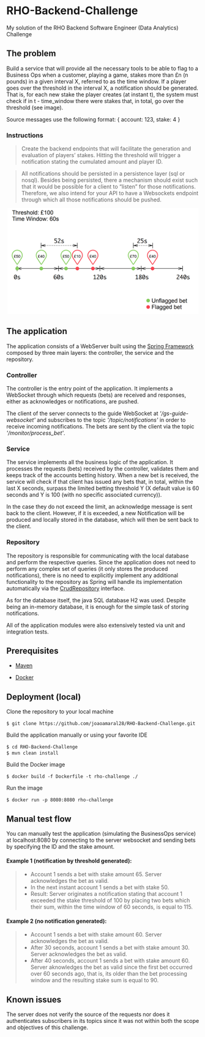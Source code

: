 # RHO-Backend-Challenge
My solution of the RHO Backend Software Engineer (Data Analytics) Challenge

## The problem

Build a service that will provide all the necessary tools to be able to flag to a Business Ops
when a customer, playing a game, stakes more than £n (n pounds) in a given interval X, referred to as the time window.
If a player goes over the threshold in the interval X, a notification should be
generated. That is, for each new stake the player creates (at instant t), the system must check if in t -
time_window there were stakes that, in total, go over the threshold (see image).

Source messages use the following format: { account: 123, stake: 4 } 

### Instructions

> Create the backend endpoints that will facilitate the generation and evaluation of players’ stakes.
> Hitting the threshold will trigger a notification stating the cumulated amount and player ID.

> All notifications should be persisted in a persistence layer (sql or nosql). Besides being persisted, there a
> mechanism should exist such that it would be possible for a client to “listen” for those notifications.
> Therefore, we also intend for your API to have a Websockets endpoint through which all those notifications
> should be pushed.

<p align="center">
<img src="https://github.com/joaoamaral28/RHO-Backend-Challenge/blob/master/problem.png" width=500px>
</p>

## The application

The application consists of a WebServer built using the [Spring Framework](https://spring.io/projects/spring-framework) composed by three main layers: the controller, the service and the repository. 

### Controller
The controller is the entry point of the application. It implements a WebSocket through which requests (bets) are received and responses, either as acknowledges or notifications, are pushed. 

The client of the server connects to the guide WebSocket at *'/gs-guide-websocket'* and subscribes to the topic *'/topic/notifications'* in order to receive incoming notifications. The bets are sent by the client via the topic *'/monitor/process_bet'*.

### Service
The service implements all the business logic of the application. It processes the requests (bets) received by the controller, validates them and keeps track of the accounts betting history. When a new bet is received, the service will check if that client has issued any bets that, in total, within the last X seconds, surpass the limited betting threshold Y (X default value is 60 seconds and Y is 100 (with no specific associated currency)). 

In the case they do not exceed the limit, an acknowledge message is sent back to the client. However, if it is exceeded, a new Notification will be produced and locally stored in the database, which will then be sent back to the client. 

### Repository
The repository is responsible for communicating with the local database and perform the respective queries. Since the application does not need to perform any complex set of queries (it only stores the produced notifications), there is no need to explicitly implement any additional functionality to the repository as Spring will handle its implementation automatically via the [CrudRepository](https://docs.spring.io/spring-data/commons/docs/current/api/org/springframework/data/repository/CrudRepository.html) interface.

As for the database itself, the java SQL database H2 was used. Despite being an in-memory database, it is enough for the simple task of storing notifications. 


All of the application modules were also extensively tested via unit and integration tests. 

## Prerequisites

* [Maven](https://maven.apache.org/download.cgi)

* [Docker](https://www.docker.com/get-started)

## Deployment (local)

Clone the repository to your local machine 

```shell
$ git clone https://github.com/joaoamaral28/RHO-Backend-Challenge.git
```
Build the application manually or using your favorite IDE

```shell
$ cd RHO-Backend-Challenge
$ mvn clean install
```

Build the Docker image

```shell
$ docker build -f Dockerfile -t rho-challenge ./
```

Run the image

```shell
$ docker run -p 8080:8080 rho-challenge
```

## Manual test flow

You can manually test the application (simulating the BusinessOps service) at localhost:8080 by connecting to the server websocket and sending bets by specifying the ID and the stake amount.

#### Example 1 (notification by threshold generated): 
> * Account 1 sends a bet with stake amount 65. Server acknowledges the bet as valid. 
> * In the next instant account 1 sends a bet with stake 50.
>  * Result: Server originates a notification stating that account 1 exceeded the stake threshold of 100 
> by placing two bets which their sum, within the time window of 60 seconds, is equal to 115.

#### Example 2 (no notification generated): 
>  * Account 1 sends a bet with stake amount 60. Server acknowledges the bet as valid.
>  * After 30 seconds, account 1 sends a bet with stake amount 30. Server acknowledges the bet as valid.
>  * After 40 seconds, account 1 sends a bet with stake amount 60. Server aknowledges the bet as valid since the 
>  first bet occurred over 60 seconds ago, that is, its older than the bet processing window and the resulting stake sum is equal to 90.  

## Known issues 

The server does not verify the source of the requests nor does it authenticates subscribers in its topics since 
it was not within both the scope and objectives of this challenge.
